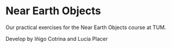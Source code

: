 # Near Earth Objects

Our practical exercises for the Near Earth Objects course at TUM.

Develop by Iñigo Cotrina and Lucía Placer
